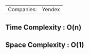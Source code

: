 <table>
  <tr>
    <td>Companies: </td>
    <td>Yendex</td>
  </tr>
</table>

<h2>Time Complexity : O(n)</h2>
<h2>Space Complexity : O(1)</h2>
